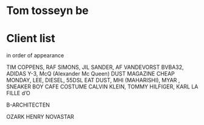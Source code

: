 Tom tosseyn be
======

# Client list
in order of appearance

TIM COPPENS, RAF SIMONS, JIL SANDER, AF VANDEVORST
BVBA32, ADIDAS Y-3, McQ (Alexander Mc Queen) DUST MAGAZINE
CHEAP MONDAY, LEE, DIESEL, 55DSL EAT DUST, MHI (MAHARISHI), MYAR , SNEAKER BOY
CAFE COSTUME CALVIN KLEIN, TOMMY HILFIGER, KARL
LA FILLE d’O

B-ARCHITECTEN

OZARK HENRY
NOVASTAR


